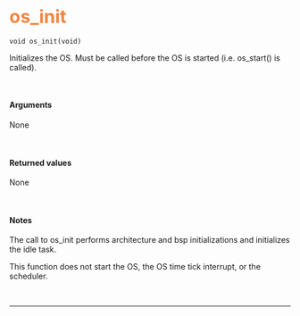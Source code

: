 ## <font color="#F2853F" style="font-size:24pt">os_init</font>

```no-highlight
void os_init(void)
```

Initializes the OS. Must be called before the OS is started (i.e. os_start() is called).

<br>

#### Arguments

None

<br>

#### Returned values
None

<br>

#### Notes

The call to os_init performs architecture and bsp initializations and initializes the idle task.

This function does not start the OS, the OS time tick interrupt, or the scheduler.

<br>

---------------------
